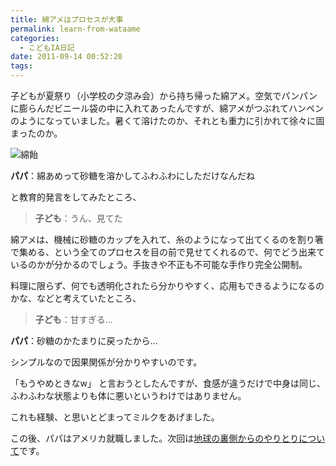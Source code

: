 ```yaml
---
title: 綿アメはプロセスが大事
permalink: learn-from-wataame
categories:
  - こどもIA日記
date: 2011-09-14 00:52:20
tags:
---
```


子どもが夏祭り（小学校の夕涼み会）から持ち帰った綿アメ。空気でパンパンに膨らんだビニール袋の中に入れてあったんですが、綿アメがつぶれてハンペンのようになっていました。暑くて溶けたのか、それとも重力に引かれて徐々に固まったのか。

![綿飴](/images/ia-kid/201108_wataame.png)
<!-- more -->

**パパ**：綿あめって砂糖を溶かしてふわふわにしただけなんだね

と教育的発言をしてみたところ、

> **子ども**：うん、見てた

綿アメは、機械に砂糖のカップを入れて、糸のようになって出てくるのを割り箸で集める、という全てのプロセスを目の前で見せてくれるので、何でどう出来ているのかが分かるのでしょう。手抜きや不正も不可能な手作り完全公開制。

料理に限らず、何でも透明化されたら分かりやすく、応用もできるようになるのかな、などと考えていたところ、

> **子ども**：甘すぎる...

**パパ**：砂糖のかたまりに戻ったから...

シンプルなので因果関係が分かりやすいのです。

「もうやめときなw」
と言おうとしたんですが、食感が違うだけで中身は同じ、ふわふわな状態よりも体に悪いというわけではありません。

これも経験、と思いとどまってミルクをあげました。

この後、パパはアメリカ就職しました。次回は[地球の裏側からのやりとりについて](/news/social-game-across-the-planet/)です。